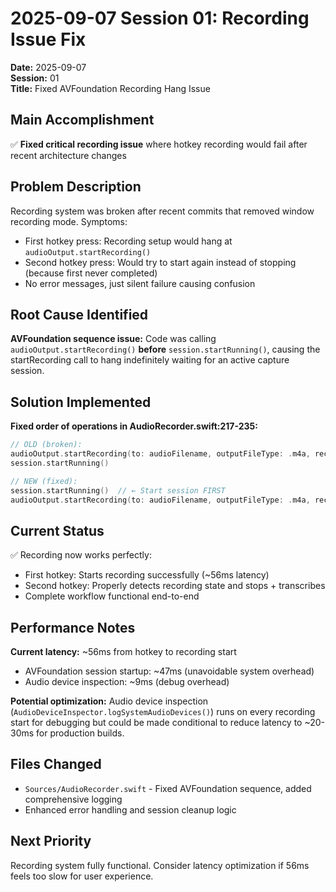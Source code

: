 # 2025-09-07 Session 01: Recording Issue Fix

**Date:** 2025-09-07  
**Session:** 01  
**Title:** Fixed AVFoundation Recording Hang Issue

## Main Accomplishment

✅ **Fixed critical recording issue** where hotkey recording would fail after recent architecture changes

## Problem Description

Recording system was broken after recent commits that removed window recording mode. Symptoms:
- First hotkey press: Recording setup would hang at `audioOutput.startRecording()` 
- Second hotkey press: Would try to start again instead of stopping (because first never completed)
- No error messages, just silent failure causing confusion

## Root Cause Identified

**AVFoundation sequence issue:** Code was calling `audioOutput.startRecording()` **before** `session.startRunning()`, causing the startRecording call to hang indefinitely waiting for an active capture session.

## Solution Implemented

**Fixed order of operations in AudioRecorder.swift:217-235:**

```swift
// OLD (broken):
audioOutput.startRecording(to: audioFilename, outputFileType: .m4a, recordingDelegate: self)
session.startRunning()

// NEW (fixed):
session.startRunning()  // ← Start session FIRST
audioOutput.startRecording(to: audioFilename, outputFileType: .m4a, recordingDelegate: self)
```

## Current Status

✅ Recording now works perfectly:
- First hotkey: Starts recording successfully (~56ms latency)
- Second hotkey: Properly detects recording state and stops + transcribes
- Complete workflow functional end-to-end

## Performance Notes

**Current latency:** ~56ms from hotkey to recording start
- AVFoundation session startup: ~47ms (unavoidable system overhead)
- Audio device inspection: ~9ms (debug overhead)

**Potential optimization:** Audio device inspection (`AudioDeviceInspector.logSystemAudioDevices()`) runs on every recording start for debugging but could be made conditional to reduce latency to ~20-30ms for production builds.

## Files Changed

- `Sources/AudioRecorder.swift` - Fixed AVFoundation sequence, added comprehensive logging
- Enhanced error handling and session cleanup logic

## Next Priority

Recording system fully functional. Consider latency optimization if 56ms feels too slow for user experience.